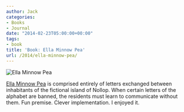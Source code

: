 ```yaml
---
author: Jack
categories:
- Books
- Journal
date: "2014-02-23T05:00:00+00:00"
tags:
- book
title: 'Book: Ella Minnow Pea'
url: /2014/ella-minnow-pea/
---
```


<aside> <img src="/img/2014/ella-minnow-pea.jpg" alt="Ella Minnow Pea" class="postimage" />
  
</aside> 

[Ella Minnow Pea][1] is comprised entirely of letters exchanged between inhabitants of the fictional island of Nollop. When certain letters of the alphabet are banned, the residents must learn to communicate without them. Fun premise. Clever implementation. I enjoyed it.

 [1]: http://www.amazon.com/Ella-Minnow-Pea-Novel-Letters/dp/0385722435